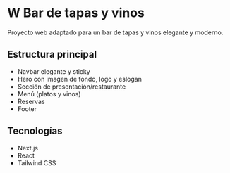 # W Bar de tapas y vinos

Proyecto web adaptado para un bar de tapas y vinos elegante y moderno.

## Estructura principal

- Navbar elegante y sticky
- Hero con imagen de fondo, logo y eslogan
- Sección de presentación/restaurante
- Menú (platos y vinos)
- Reservas
- Footer

## Tecnologías

- Next.js
- React
- Tailwind CSS


